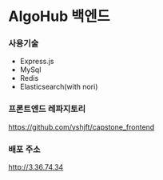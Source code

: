 # AlgoHub 백엔드

### 사용기술
* Express.js
* MySql
* Redis
* Elasticsearch(with nori)

### 프론트엔드 레파지토리
https://github.com/yshjft/capstone_frontend

### 배포 주소
http://3.36.74.34
